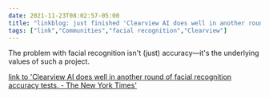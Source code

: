 ```yaml
---
date: 2021-11-23T08:02:57-05:00
title: "linkblog: just finished 'Clearview AI does well in another round of facial recognition accuracy tests. - The New York Times'"
tags: ["link","Communities","facial recognition","Clearview"]
---
```

The problem with facial recognition isn't (just) accuracy—it's the underlying values of such a project.
 
[link to 'Clearview AI does well in another round of facial recognition accuracy tests. - The New York Times'](https://www.nytimes.com/2021/11/23/technology/clearview-facial-recognition-accuracy.html)
